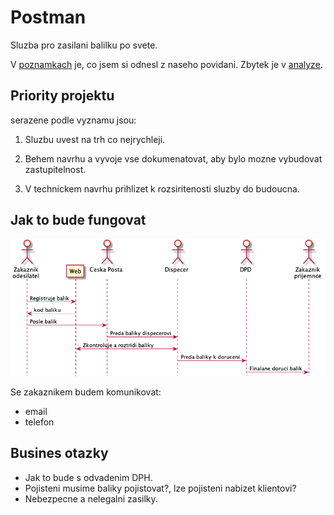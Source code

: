 # Postman

Sluzba pro zasilani balilku po svete.

V [poznamkach](./notes.html) je, co jsem si odnesl z naseho povidani. Zbytek je v [analyze](./analyza.html).

## Priority projektu

serazene podle vyznamu jsou:
 
1. Sluzbu uvest na trh co nejrychleji.

1. Behem navrhu a vyvoje vse dokumenatovat, aby bylo mozne vybudovat zastupitelnost.

1. V technickem navrhu prihlizet k rozsiritenosti sluzby do budoucna.

## Jak to bude fungovat

![Zakladni princip](./princip.png "Zakladni princip")

Se zakaznikem budem komunikovat:

* email
* telefon

## Busines otazky ##

* Jak to bude s odvadenim DPH.
* Pojisteni musime baliky pojistovat?, lze pojisteni nabizet klientovi?
* Nebezpecne a nelegalni zasilky.

